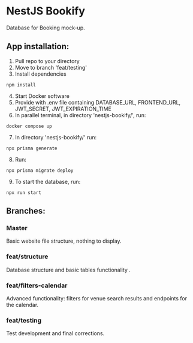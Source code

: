 # NestJS Bookify

Database for Booking mock-up.

## App installation:

1. Pull repo to your directory
2. Move to branch 'feat/testing'
3. Install dependencies

`npm install`

4. Start Docker software
5. Provide with .env file containing DATABASE_URL, FRONTEND_URL, JWT_SECRET, JWT_EXPIRATION_TIME
6. In parallel terminal, in directory 'nestjs-bookify/', run:

`docker compose up`

7. In directory 'nestjs-bookify/' run:
   
`npx prisma generate`

8. Run:

`npx prisma migrate deploy`

9. To start the database, run:

`npx run start`


## Branches:

### Master

Basic website file structure, nothing to display.

### feat/structure

Database structure and basic tables functionality .

### feat/filters-calendar

Advanced functionality: filters for venue search results and endpoints for the calendar.

### feat/testing

Test development and final corrections.

